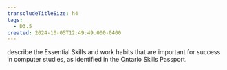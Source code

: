 ```yaml
---
transcludeTitleSize: h4
tags:
  - D3.5
created: 2024-10-05T12:49:49.000-0400
---
```

describe the Essential Skills and work habits that are important for success in computer studies, as identified in the Ontario Skills Passport.